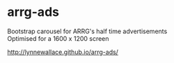 # arrg-ads

Bootstrap carousel for ARRG's half time advertisements  
Optimised for a 1600 x 1200 screen

http://lynnewallace.github.io/arrg-ads/
